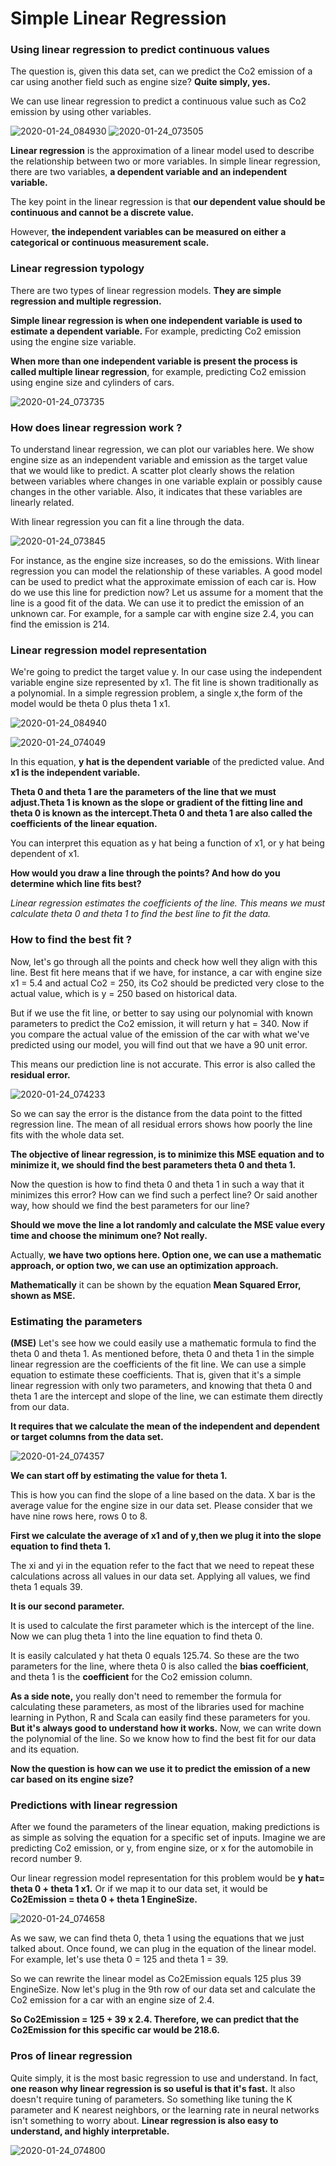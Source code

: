 # Simple Linear Regression

### Using linear regression to predict continuous values
The question is, given this data set, can we predict the Co2 emission of a car using another field such as engine size? **Quite simply, yes.**

We can use linear regression to predict a continuous value such as Co2 emission by using other variables.

![2020-01-24_084930](https://user-images.githubusercontent.com/46414243/73049883-9e43ba80-3e86-11ea-9d28-c2c19431e2f4.png)
![2020-01-24_073505](https://user-images.githubusercontent.com/46414243/73046815-2c667380-3e7c-11ea-8453-70747f28d152.png)

**Linear regression** is the approximation of a linear model used to describe the relationship between two or more variables.
In simple linear regression, there are two variables, **a dependent variable and an independent variable.**

The key point in the linear regression is that **our dependent value should be continuous and cannot be a discrete value.**

However, **the independent variables can be measured on either a categorical or continuous measurement scale.**

### Linear regression typology

There are two types of linear regression models. **They are simple regression and multiple regression.**

**Simple linear regression is when one independent variable is used to estimate a dependent variable.**
For example, predicting Co2 emission using the engine size variable. 

**When more than one independent variable is present the process is called multiple linear regression**, for example, predicting Co2 emission using engine size and cylinders of cars.


![2020-01-24_073735](https://user-images.githubusercontent.com/46414243/73046901-6fc0e200-3e7c-11ea-9c7f-b5309a497287.png)


### How does linear regression work ?
To understand linear regression, we can plot our variables here. 
We show engine size as an independent variable and emission as the target value that we would like to predict.
A scatter plot clearly shows the relation between variables where changes in one variable explain or possibly cause changes in the other variable. Also, it indicates that these variables are linearly related.

With linear regression you can fit a line through the data.

![2020-01-24_073845](https://user-images.githubusercontent.com/46414243/73046953-a39c0780-3e7c-11ea-99e9-e212e84cb41e.png)

For instance, as the engine size increases, so do the emissions. With linear regression you can model the relationship of these variables. A good model can be used to predict what the approximate emission of each car is. How do we use this line for prediction now?
Let us assume for a moment that the line is a good fit of the data. We can use it to predict the emission of an unknown car.
For example, for a sample car with engine size 2.4, you can find the emission is 214.

### Linear regression model representation
We're going to predict the target value y. In our case using the independent variable engine size represented by x1.
The fit line is shown traditionally as a polynomial. In a simple regression problem, a single x,the form of the model would be theta 0 plus theta 1 x1.

![2020-01-24_084940](https://user-images.githubusercontent.com/46414243/73049932-c7644b00-3e86-11ea-96a2-614aa1dca85d.png)

![2020-01-24_074049](https://user-images.githubusercontent.com/46414243/73047007-e6f67600-3e7c-11ea-8c53-c9b434fc3d17.png)

In this equation, **y hat is the dependent variable** of the predicted value. And **x1 is the independent variable.**

**Theta 0 and theta 1 are the parameters of the line that we must adjust.Theta 1 is known as the slope or gradient of the fitting line and theta 0 is known as the intercept.Theta 0 and theta 1 are also called the coefficients of the linear equation.**

You can interpret this equation as y hat being a function of x1, or y hat being dependent of x1.

**How would you draw a line through the points? And how do you determine which line fits best?**

*Linear regression estimates the coefficients of the line. This means we must calculate theta 0 and theta 1 to find the best line to fit the data.*
### How to find the best fit ?
Now, let's go through all the points and check how well they align with this line. Best fit here means that if we have, for instance, a car with engine size x1 = 5.4 and actual Co2 = 250, its Co2 should be predicted very close to the actual value, which is y = 250 based on historical data.

But if we use the fit line, or better to say using our polynomial with known parameters to predict the Co2 emission, it will return y hat = 340. Now if you compare the actual value of the emission of the car with what we've predicted using our model, you will find out that we have a 90 unit error.

This means our prediction line is not accurate. This error is also called the **residual error.**

![2020-01-24_074233](https://user-images.githubusercontent.com/46414243/73047057-1c02c880-3e7d-11ea-8bdf-5067b87eff8c.png)

So we can say the error is the distance from the data point to the fitted regression line. The mean of all residual errors shows how poorly the line fits with the whole data set. 

**The objective of linear regression, is to minimize this MSE equation and to minimize it, we should find the best parameters theta 0 and theta 1.**

Now the question is how to find theta 0 and theta 1 in such a way that it minimizes this error? How can we find such a perfect line? Or said another way, how should we find the best parameters for our line?

**Should we move the line a lot randomly and calculate the MSE value every time and choose the minimum one? 
Not really.**

Actually, **we have two options here. Option one, we can use a mathematic approach, or option two, we can use an optimization approach.**

**Mathematically** it can be shown by the equation **Mean Squared Error, shown as MSE.**

### Estimating the parameters

**(MSE)**
Let's see how we could easily use a mathematic formula to find the theta 0 and  theta 1. As mentioned before, theta 0 and theta 1 in the simple linear regression are the coefficients of the fit line. We can use a simple equation to estimate these coefficients. That is, given that it's a simple linear regression with only two parameters, and knowing that theta 0 and theta 1 are the intercept and slope of the line, we can estimate them directly from our data.

**It requires that we calculate the mean of the independent and dependent or target columns from the data set.**

![2020-01-24_074357](https://user-images.githubusercontent.com/46414243/73047124-6126fa80-3e7d-11ea-8c58-d4c0a3655f73.png)

**We can start off by estimating the value for theta 1.**

This is how you can find the slope of a line based on the data. X bar is the average value for the engine size in our data set. 
Please consider that we have nine rows here, rows 0 to 8.

**First we calculate the average of x1 and of y,then we plug it into the slope equation to find theta 1.**

The xi and yi in the equation refer to the fact that we need to repeat these calculations across all values in our data set.
Applying all values, we find theta 1 equals 39.

**It is our second parameter.**

It is used to calculate the first parameter which is the intercept of the line. Now we can plug theta 1 into the line equation to find theta 0. 

It is easily calculated y hat theta 0 equals 125.74. So these are the two parameters for the line, where theta 0 is also called the **bias coefficient**, and  theta 1 is the **coefficient** for the Co2 emission column.

**As a side note,** you really don't need to remember the formula for calculating these parameters, as most of the libraries used for machine learning in Python, R and Scala can easily find these parameters for you. **But it's always good to understand how it works.**
Now, we can write down the polynomial of the line. So we know how to find the best fit for our data and its equation.

**Now the question is how can we use it to predict the emission of a new car  based on its engine size?**

### Predictions with linear regression

After we found the parameters of the linear equation,  making predictions is as simple as solving the equation for a specific set of inputs. Imagine we are predicting Co2 emission, or y, from engine size, or x for the automobile in record number 9. 

Our linear regression model representation for this problem would be **y hat= theta 0 + theta 1 x1.** Or if we map it to our data set, it would be **Co2Emission = theta 0 + theta 1 EngineSize.**

![2020-01-24_074658](https://user-images.githubusercontent.com/46414243/73047229-bbc05680-3e7d-11ea-9c87-49001d2b61ba.png)

As we saw, we can find theta 0, theta 1 using the equations that we just talked about. Once found, we can plug in the equation of the linear model. For example, let's use theta 0 = 125 and theta 1 = 39.

So we can rewrite the linear model as Co2Emission equals 125 plus 39 EngineSize.  Now let's plug in the 9th row of our data set and calculate the Co2 emission for a car with an engine size of 2.4. 

**So Co2Emission = 125 + 39 x 2.4. Therefore, we can predict that the Co2Emission for this specific car would be 218.6.**

### Pros of linear regression
Quite simply, it is the most basic regression to use and understand. 
In fact, **one reason why linear regression is so useful is that it's fast.**
It also doesn't require tuning of parameters. 
So something like tuning the K parameter and K nearest neighbors, or the learning rate in neural networks isn't something to worry about. **Linear regression is also easy to understand, and highly interpretable.**

![2020-01-24_074800](https://user-images.githubusercontent.com/46414243/73047284-e01c3300-3e7d-11ea-97f1-bbe281e99861.png)
